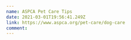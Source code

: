 ```yaml
---
name: ASPCA Pet Care Tips
date: 2021-03-01T19:56:41.249Z
link: https://www.aspca.org/pet-care/dog-care
comment:
---
```

